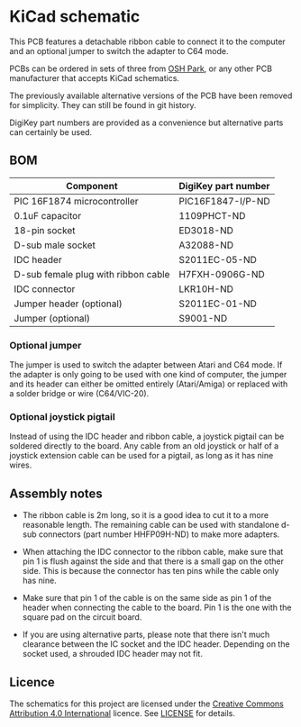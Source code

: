 # KiCad schematic

This PCB features a detachable ribbon cable to connect it to the
computer and an optional jumper to switch the adapter to C64 mode.

PCBs can be ordered in sets of three from [OSH
Park](https://oshpark.com/shared_projects/Nn84QTsl), or any other PCB
manufacturer that accepts KiCad schematics.

The previously available alternative versions of the PCB have been
removed for simplicity.  They can still be found in git history.

DigiKey part numbers are provided as a convenience but alternative
parts can certainly be used.


## BOM

| Component | DigiKey part number |
| --- | --- |
| PIC 16F1874 microcontroller | PIC16F1847-I/P-ND |
| 0.1uF capacitor | 1109PHCT-ND |
| 18-pin socket | ED3018-ND |
| D-sub male socket | A32088-ND |
| IDC header | S2011EC-05-ND |
| D-sub female plug with ribbon cable | H7FXH-0906G-ND |
| IDC connector | LKR10H-ND |
| Jumper header (optional) | S2011EC-01-ND |
| Jumper (optional) | S9001-ND |


### Optional jumper

The jumper is used to switch the adapter between Atari and C64 mode.  If
the adapter is only going to be used with one kind of computer, the
jumper and its header can either be omitted entirely (Atari/Amiga) or
replaced with a solder bridge or wire (C64/VIC-20).


### Optional joystick pigtail

Instead of using the IDC header and ribbon cable, a joystick pigtail can
be soldered directly to the board.  Any cable from an old joystick or
half of a joystick extension cable can be used for a pigtail, as long as
it has nine wires.


## Assembly notes

- The ribbon cable is 2m long, so it is a good idea to cut it to a more
  reasonable length.  The remaining cable can be used with standalone
  d-sub connectors (part number HHFP09H-ND) to make more adapters.

- When attaching the IDC connector to the ribbon cable, make sure that
  pin 1 is flush against the side and that there is a small gap on the
  other side.  This is because the connector has ten pins while the
  cable only has nine.

- Make sure that pin 1 of the cable is on the same side as pin 1 of the
  header when connecting the cable to the board.  Pin 1 is the one with
  the square pad on the circuit board.

- If you are using alternative parts, please note that there isn't much
  clearance between the IC socket and the IDC header.  Depending on the
  socket used, a shrouded IDC header may not fit.


## Licence

The schematics for this project are licensed under the [Creative Commons
Attribution 4.0
International](https://creativecommons.org/licenses/by/4.0/) licence.
See [LICENSE](LICENSE) for details.
